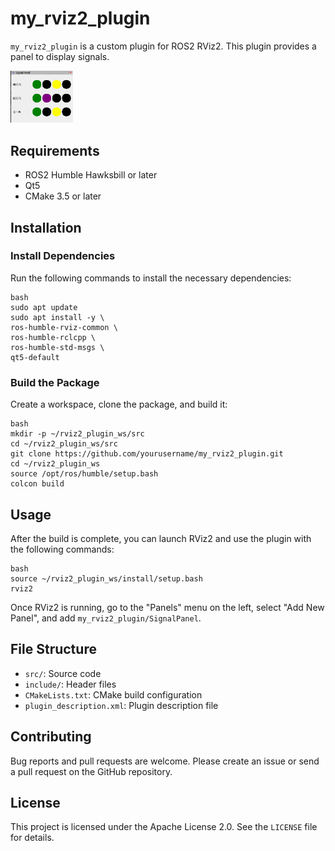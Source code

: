 # my_rviz2_plugin

`my_rviz2_plugin` is a custom plugin for ROS2 RViz2. This plugin provides a panel to display signals.

<img src="./image.png" width=100>

## Requirements

- ROS2 Humble Hawksbill or later
- Qt5
- CMake 3.5 or later

## Installation

### Install Dependencies

Run the following commands to install the necessary dependencies:

```
bash
sudo apt update
sudo apt install -y \
ros-humble-rviz-common \
ros-humble-rclcpp \
ros-humble-std-msgs \
qt5-default
```


### Build the Package

Create a workspace, clone the package, and build it:

```
bash
mkdir -p ~/rviz2_plugin_ws/src
cd ~/rviz2_plugin_ws/src
git clone https://github.com/yourusername/my_rviz2_plugin.git
cd ~/rviz2_plugin_ws
source /opt/ros/humble/setup.bash
colcon build
```

## Usage

After the build is complete, you can launch RViz2 and use the plugin with the following commands:

```
bash
source ~/rviz2_plugin_ws/install/setup.bash
rviz2
```


Once RViz2 is running, go to the "Panels" menu on the left, select "Add New Panel", and add `my_rviz2_plugin/SignalPanel`.

## File Structure

- `src/`: Source code
- `include/`: Header files
- `CMakeLists.txt`: CMake build configuration
- `plugin_description.xml`: Plugin description file

## Contributing

Bug reports and pull requests are welcome. Please create an issue or send a pull request on the GitHub repository.

## License

This project is licensed under the Apache License 2.0. See the `LICENSE` file for details.
